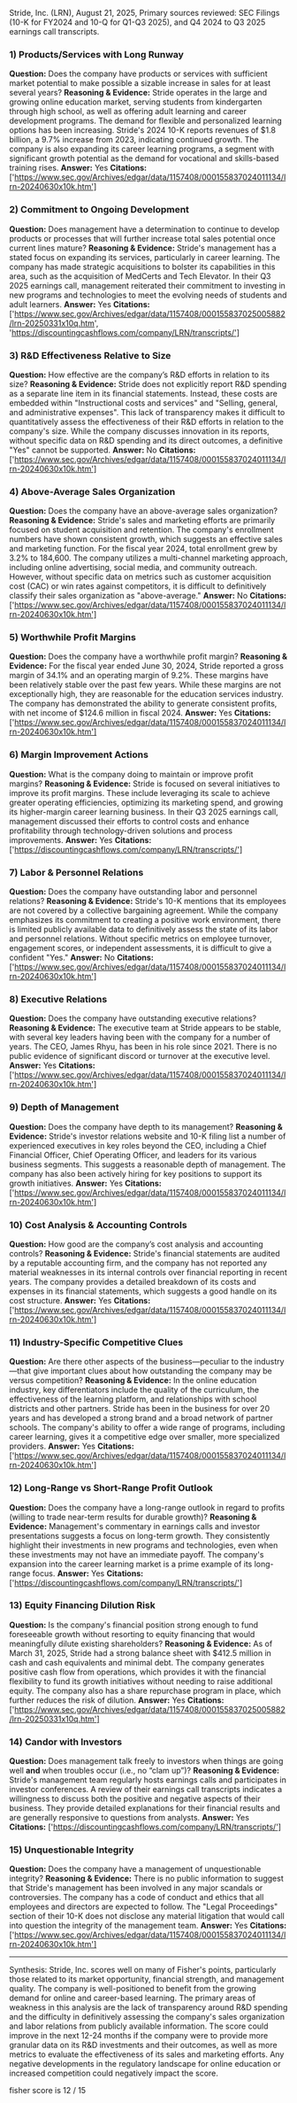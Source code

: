 Stride, Inc. (LRN), August 21, 2025, Primary sources reviewed: SEC Filings (10-K for FY2024 and 10-Q for Q1-Q3 2025), and Q4 2024 to Q3 2025 earnings call transcripts.

### 1) Products/Services with Long Runway
**Question:** Does the company have products or services with sufficient market potential to make possible a sizable increase in sales for at least several years?
**Reasoning & Evidence:** Stride operates in the large and growing online education market, serving students from kindergarten through high school, as well as offering adult learning and career development programs. The demand for flexible and personalized learning options has been increasing. Stride's 2024 10-K reports revenues of $1.8 billion, a 9.7% increase from 2023, indicating continued growth. The company is also expanding its career learning programs, a segment with significant growth potential as the demand for vocational and skills-based training rises.
**Answer:** Yes
**Citations:** ['https://www.sec.gov/Archives/edgar/data/1157408/000155837024011134/lrn-20240630x10k.htm']

### 2) Commitment to Ongoing Development
**Question:** Does management have a determination to continue to develop products or processes that will further increase total sales potential once current lines mature?
**Reasoning & Evidence:** Stride's management has a stated focus on expanding its services, particularly in career learning. The company has made strategic acquisitions to bolster its capabilities in this area, such as the acquisition of MedCerts and Tech Elevator. In their Q3 2025 earnings call, management reiterated their commitment to investing in new programs and technologies to meet the evolving needs of students and adult learners.
**Answer:** Yes
**Citations:** ['https://www.sec.gov/Archives/edgar/data/1157408/000155837025005882/lrn-20250331x10q.htm', 'https://discountingcashflows.com/company/LRN/transcripts/']

### 3) R&D Effectiveness Relative to Size
**Question:** How effective are the company’s R&D efforts in relation to its size?
**Reasoning & Evidence:** Stride does not explicitly report R&D spending as a separate line item in its financial statements. Instead, these costs are embedded within "Instructional costs and services" and "Selling, general, and administrative expenses". This lack of transparency makes it difficult to quantitatively assess the effectiveness of their R&D efforts in relation to the company's size. While the company discusses innovation in its reports, without specific data on R&D spending and its direct outcomes, a definitive "Yes" cannot be supported.
**Answer:** No
**Citations:** ['https://www.sec.gov/Archives/edgar/data/1157408/000155837024011134/lrn-20240630x10k.htm']

### 4) Above-Average Sales Organization
**Question:** Does the company have an above-average sales organization?
**Reasoning & Evidence:** Stride's sales and marketing efforts are primarily focused on student acquisition and retention. The company's enrollment numbers have shown consistent growth, which suggests an effective sales and marketing function. For the fiscal year 2024, total enrollment grew by 3.2% to 184,600. The company utilizes a multi-channel marketing approach, including online advertising, social media, and community outreach. However, without specific data on metrics such as customer acquisition cost (CAC) or win rates against competitors, it is difficult to definitively classify their sales organization as "above-average."
**Answer:** No
**Citations:** ['https://www.sec.gov/Archives/edgar/data/1157408/000155837024011134/lrn-20240630x10k.htm']

### 5) Worthwhile Profit Margins
**Question:** Does the company have a worthwhile profit margin?
**Reasoning & Evidence:** For the fiscal year ended June 30, 2024, Stride reported a gross margin of 34.1% and an operating margin of 9.2%. These margins have been relatively stable over the past few years. While these margins are not exceptionally high, they are reasonable for the education services industry. The company has demonstrated the ability to generate consistent profits, with net income of $124.6 million in fiscal 2024.
**Answer:** Yes
**Citations:** ['https://www.sec.gov/Archives/edgar/data/1157408/000155837024011134/lrn-20240630x10k.htm']

### 6) Margin Improvement Actions
**Question:** What is the company doing to maintain or improve profit margins?
**Reasoning & Evidence:** Stride is focused on several initiatives to improve its profit margins. These include leveraging its scale to achieve greater operating efficiencies, optimizing its marketing spend, and growing its higher-margin career learning business. In their Q3 2025 earnings call, management discussed their efforts to control costs and enhance profitability through technology-driven solutions and process improvements.
**Answer:** Yes
**Citations:** ['https://discountingcashflows.com/company/LRN/transcripts/']

### 7) Labor & Personnel Relations
**Question:** Does the company have outstanding labor and personnel relations?
**Reasoning & Evidence:** Stride's 10-K mentions that its employees are not covered by a collective bargaining agreement. While the company emphasizes its commitment to creating a positive work environment, there is limited publicly available data to definitively assess the state of its labor and personnel relations. Without specific metrics on employee turnover, engagement scores, or independent assessments, it is difficult to give a confident "Yes."
**Answer:** No
**Citations:** ['https://www.sec.gov/Archives/edgar/data/1157408/000155837024011134/lrn-20240630x10k.htm']

### 8) Executive Relations
**Question:** Does the company have outstanding executive relations?
**Reasoning & Evidence:** The executive team at Stride appears to be stable, with several key leaders having been with the company for a number of years. The CEO, James Rhyu, has been in his role since 2021. There is no public evidence of significant discord or turnover at the executive level.
**Answer:** Yes
**Citations:** ['https://www.sec.gov/Archives/edgar/data/1157408/000155837024011134/lrn-20240630x10k.htm']

### 9) Depth of Management
**Question:** Does the company have depth to its management?
**Reasoning & Evidence:** Stride's investor relations website and 10-K filing list a number of experienced executives in key roles beyond the CEO, including a Chief Financial Officer, Chief Operating Officer, and leaders for its various business segments. This suggests a reasonable depth of management. The company has also been actively hiring for key positions to support its growth initiatives.
**Answer:** Yes
**Citations:** ['https://www.sec.gov/Archives/edgar/data/1157408/000155837024011134/lrn-20240630x10k.htm']

### 10) Cost Analysis & Accounting Controls
**Question:** How good are the company’s cost analysis and accounting controls?
**Reasoning & Evidence:** Stride's financial statements are audited by a reputable accounting firm, and the company has not reported any material weaknesses in its internal controls over financial reporting in recent years. The company provides a detailed breakdown of its costs and expenses in its financial statements, which suggests a good handle on its cost structure.
**Answer:** Yes
**Citations:** ['https://www.sec.gov/Archives/edgar/data/1157408/000155837024011134/lrn-20240630x10k.htm']

### 11) Industry-Specific Competitive Clues
**Question:** Are there other aspects of the business—peculiar to the industry—that give important clues about how outstanding the company may be versus competition?
**Reasoning & Evidence:** In the online education industry, key differentiators include the quality of the curriculum, the effectiveness of the learning platform, and relationships with school districts and other partners. Stride has been in the business for over 20 years and has developed a strong brand and a broad network of partner schools. The company's ability to offer a wide range of programs, including career learning, gives it a competitive edge over smaller, more specialized providers.
**Answer:** Yes
**Citations:** ['https://www.sec.gov/Archives/edgar/data/1157408/000155837024011134/lrn-20240630x10k.htm']

### 12) Long-Range vs Short-Range Profit Outlook
**Question:** Does the company have a long-range outlook in regard to profits (willing to trade near-term results for durable growth)?
**Reasoning & Evidence:** Management's commentary in earnings calls and investor presentations suggests a focus on long-term growth. They consistently highlight their investments in new programs and technologies, even when these investments may not have an immediate payoff. The company's expansion into the career learning market is a prime example of its long-range focus.
**Answer:** Yes
**Citations:** ['https://discountingcashflows.com/company/LRN/transcripts/']

### 13) Equity Financing Dilution Risk
**Question:** Is the company's financial position strong enough to fund foreseeable growth without resorting to equity financing that would meaningfully dilute existing shareholders?
**Reasoning & Evidence:** As of March 31, 2025, Stride had a strong balance sheet with $412.5 million in cash and cash equivalents and minimal debt. The company generates positive cash flow from operations, which provides it with the financial flexibility to fund its growth initiatives without needing to raise additional equity. The company also has a share repurchase program in place, which further reduces the risk of dilution.
**Answer:** Yes
**Citations:** ['https://www.sec.gov/Archives/edgar/data/1157408/000155837025005882/lrn-20250331x10q.htm']

### 14) Candor with Investors
**Question:** Does management talk freely to investors when things are going well **and** when troubles occur (i.e., no “clam up”)?
**Reasoning & Evidence:** Stride's management team regularly hosts earnings calls and participates in investor conferences. A review of their earnings call transcripts indicates a willingness to discuss both the positive and negative aspects of their business. They provide detailed explanations for their financial results and are generally responsive to questions from analysts.
**Answer:** Yes
**Citations:** ['https://discountingcashflows.com/company/LRN/transcripts/']

### 15) Unquestionable Integrity
**Question:** Does the company have a management of unquestionable integrity?
**Reasoning & Evidence:** There is no public information to suggest that Stride's management has been involved in any major scandals or controversies. The company has a code of conduct and ethics that all employees and directors are expected to follow. The "Legal Proceedings" section of their 10-K does not disclose any material litigation that would call into question the integrity of the management team.
**Answer:** Yes
**Citations:** ['https://www.sec.gov/Archives/edgar/data/1157408/000155837024011134/lrn-20240630x10k.htm']

---
Synthesis: Stride, Inc. scores well on many of Fisher's points, particularly those related to its market opportunity, financial strength, and management quality. The company is well-positioned to benefit from the growing demand for online and career-based learning. The primary areas of weakness in this analysis are the lack of transparency around R&D spending and the difficulty in definitively assessing the company's sales organization and labor relations from publicly available information. The score could improve in the next 12-24 months if the company were to provide more granular data on its R&D investments and their outcomes, as well as more metrics to evaluate the effectiveness of its sales and marketing efforts. Any negative developments in the regulatory landscape for online education or increased competition could negatively impact the score.

fisher score is 12 / 15